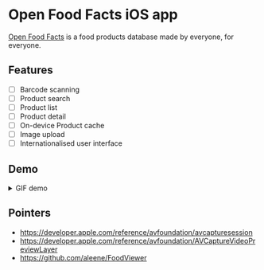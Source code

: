 # Open Food Facts iOS app
[Open Food Facts](http://world.openfoodfacts.org/) is a food products database made by everyone, for everyone.

## Features

- [ ] Barcode scanning
- [ ] Product search
- [ ] Product list
- [ ] Product detail
- [ ] On-device Product cache
- [ ] Image upload
- [ ] Internationalised user interface

## Demo
<details> <summary>GIF demo</summary>
  <img src="https://github.com/openfoodfacts/openfoodfacts-ios/blob/master/gif/demo.gif" width="300">
</details>

## Pointers

* https://developer.apple.com/reference/avfoundation/avcapturesession
* https://developer.apple.com/reference/avfoundation/AVCaptureVideoPreviewLayer
* https://github.com/aleene/FoodViewer
